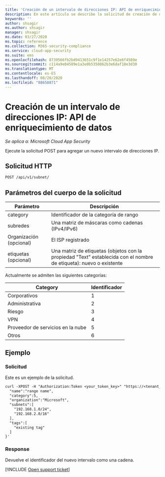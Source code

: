 ```yaml
---
title: 'Creación de un intervalo de direcciones IP: API de enriquecimiento de datos'
description: En este artículo se describe la solicitud de creación de un intervalo de direcciones IP en la API de enriquecimiento de datos de Cloud App Security.
keywords: ''
author: shsagir
ms.author: shsagir
manager: shsagir
ms.date: 03/27/2020
ms.topic: reference
ms.collection: M365-security-compliance
ms.service: cloud-app-security
ms.suite: ems
ms.openlocfilehash: 8739566fb2bd9413651c9f1e14257e62e6f4589e
ms.sourcegitcommit: c114a9e04589e1a3e0b5350862b3e6daf18e3d30
ms.translationtype: MT
ms.contentlocale: es-ES
ms.lasthandoff: 08/20/2020
ms.locfileid: "88658871"
---
```

# <a name="create-ip-address-range---data-enrichment-api"></a>Creación de un intervalo de direcciones IP: API de enriquecimiento de datos

*Se aplica a: Microsoft Cloud App Security*

Ejecute la solicitud POST para agregar un nuevo intervalo de direcciones IP.

## <a name="http-request"></a>Solicitud HTTP

```rest
POST /api/v1/subnet/
```

## <a name="request-body-parameters"></a>Parámetros del cuerpo de la solicitud

| Parámetro | Descripción |
| --- | --- |
| category | Identificador de la categoría de rango |
| subredes | Una matriz de máscaras como cadenas (IPv4/IPv6) |
| Organización (opcional) | El ISP registrado |
| etiquetas (opcional) | Una matriz de etiquetas (objetos con la propiedad "Text" establecida con el nombre de etiqueta): nuevo o existente |

Actualmente se admiten las siguientes categorías:

| Category | Identificador |
| --- | -- |
| Corporativos | 1 |
| Administrativa | 2 |
| Riesgo | 3 |
| VPN | 4 |
| Proveedor de servicios en la nube | 5 |
| Otros | 6 |

## <a name="example"></a>Ejemplo

### <a name="request"></a>Solicitud

Este es un ejemplo de la solicitud.

```rest
curl -XPOST -H "Authorization:Token <your_token_key>" "https://<tenant_id>.<tenant_region>.contoso.com/api/v1/subnet/create_rule/" -d '{
  "name":"range name",
  "category":5,
  "organization":"Microsoft",
  "subnets":[
    "192.168.1.0/24",
    "192.168.2.0/16"
  ],
  "tags":[
    "existing tag"
  ]
}'
```

### <a name="response"></a>Response

Devuelve el identificador del nuevo intervalo como una cadena.

[!INCLUDE [Open support ticket](includes/support.md)]
